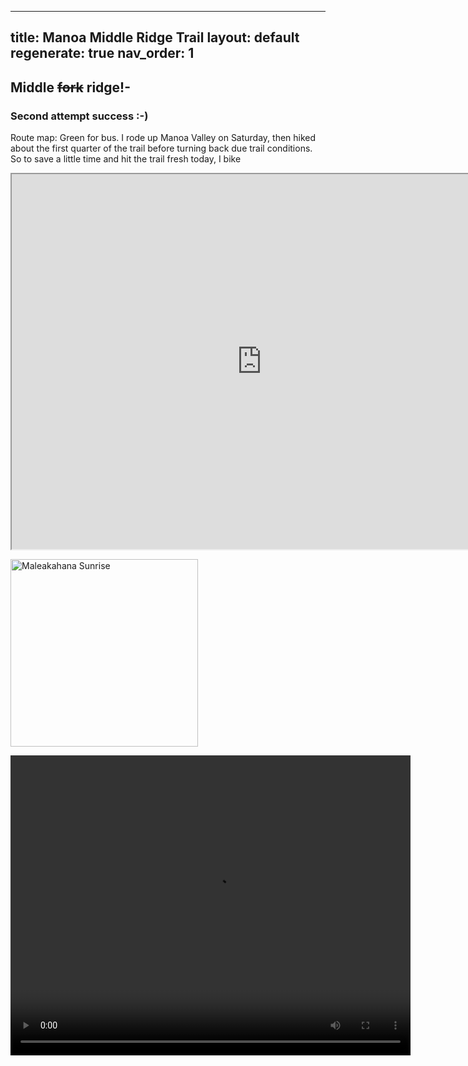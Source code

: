 
---
title: Manoa Middle Ridge Trail
layout: default
regenerate: true
nav_order: 1
---

## Middle ~~fork~~ ridge!-

### Second attempt success :-)


Route map:  Green for bus.  I rode up Manoa Valley on Saturday, then hiked about the first quarter of the trail before turning back due trail conditions.  So to save a little time and hit the trail fresh today, I bike

<iframe src="https://www.google.com/maps/d/embed?mid=1R_EhhlFsxO--j2a7naXejokWcUS2N90&ehbc=2E312F" width="800" height="600"></iframe>





<p><img src="../oahuv1/images/maleakahana/sunrise.JPG" height="300px" alt="Maleakahana Sunrise"/></p>



<video width="640" height="480" controls>
<source src="../oahuv1/images/maleakahana/sunrisevid.webm" type="video/webm">
  Your browser does not support the video tag.
</video>



<!--stackedit_data:
eyJoaXN0b3J5IjpbMjEwOTAxNzkwMSwxNDgzNTcxNjMxXX0=
-->